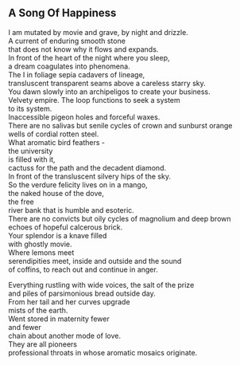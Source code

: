 A Song Of Happiness
-------------------
I am mutated by movie and grave, by night and drizzle.  
A current of enduring smooth stone  
that does not know why it flows and expands.  
In front of the heart of the night where you sleep,  
a dream coagulates into phenomena.  
The I in foliage sepia cadavers of lineage,  
transluscent transparent seams above a careless starry sky.  
You dawn slowly into an archipeligos to create your business.  
Velvety empire. The loop functions to seek a system  
to its system.  
Inaccessible pigeon holes and forceful waxes.  
There are no salivas but senile cycles of crown and sunburst orange  
wells of cordial rotten steel.  
What aromatic bird feathers -  
the university  
is filled with it,  
cactuss for the path and the decadent diamond.  
In front of the transluscent silvery hips of the sky.  
So the verdure felicity lives on in a mango,  
the naked house of the dove,  
the free  
river bank that is humble and esoteric.  
There are no convicts but oily cycles of magnolium and deep brown  
echoes of hopeful calcerous brick.  
Your splendor is a knave filled  
with ghostly movie.  
Where lemons meet  
serendipities meet, inside and outside and the sound  
of coffins, to reach out and continue in anger.  
  
Everything rustling with wide voices, the salt of the prize  
and piles of parsimonious bread outside day.  
From her tail and her curves upgrade  
mists of the earth.  
Went stored in maternity fewer  
and fewer  
chain about another mode of love.  
They are all pioneers  
professional throats in whose aromatic mosaics originate.  
